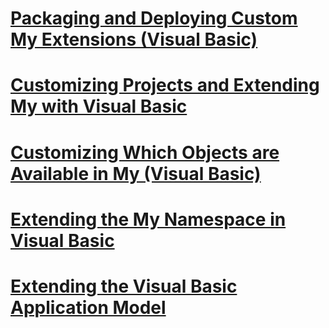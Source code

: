 # [Packaging and Deploying Custom My Extensions (Visual Basic)](packaging-and-deploying-custom-my-extensions.md)
# [Customizing Projects and Extending My with Visual Basic](customizing-projects-and-extending-my.md)
# [Customizing Which Objects are Available in My (Visual Basic)](customizing-which-objects-are-available-in-my.md)
# [Extending the My Namespace in Visual Basic](extending-the-my-namespace.md)
# [Extending the Visual Basic Application Model](extending-the-visual-basic-application-model.md)
